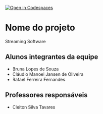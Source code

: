 [![Open in Codespaces](https://classroom.github.com/assets/launch-codespace-7f7980b617ed060a017424585567c406b6ee15c891e84e1186181d67ecf80aa0.svg)](https://classroom.github.com/open-in-codespaces?assignment_repo_id=10848660)
# Nome do projeto
Streaming Software

## Alunos integrantes da equipe

* Bruna Lopes de Souza
* Cláudio Manoel Jansen de Oliveira
* Rafael Ferreira Fernandes

## Professores responsáveis

* Cleiton Silva Tavares

